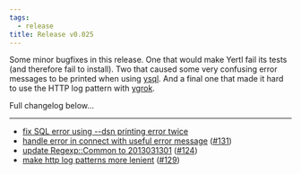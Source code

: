 ```yaml
---
tags:
  - release
title: Release v0.025
---
```


Some minor bugfixes in this release. One that would make Yertl
fail its tests (and therefore fail to install). Two that caused some
very confusing error messages to be printed when using
[ysql](/pod/ysql). And a final one that made it hard to use the
HTTP log pattern with [ygrok](/pod/ygrok).

Full changelog below...

---

* [fix SQL error using --dsn printing error twice](https://github.com/preaction/ETL-Yertl/commit/72ddcae4449deb0eac3aa38b59eee6d9195e82dc)
* [handle error in connect with useful error message](https://github.com/preaction/ETL-Yertl/commit/0218234274315114acda42691ce81012f787bab6) ([#131](https://github.com/preaction/ETL-Yertl/issues/131))
* [update Regexp::Common to 2013031301](https://github.com/preaction/ETL-Yertl/commit/1fe4dce56b49c2675745701dd10d42e4b1e0375c) ([#124](https://github.com/preaction/ETL-Yertl/issues/124))
* [make http log patterns more lenient](https://github.com/preaction/ETL-Yertl/commit/29dded382f2a410b0cd036c0b78c513fc8111de1) ([#129](https://github.com/preaction/ETL-Yertl/issues/129))
